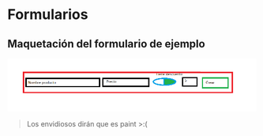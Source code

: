 # Formularios

## Maquetación del formulario de ejemplo

<img src="images/formulario-xd.png" />

> Los envidiosos dirán que es paint >:(